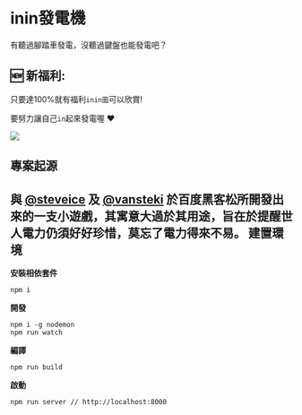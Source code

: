inin發電機 
=======

有聽過腳踏車發電，沒聽過鍵盤也能發電吧？ 

## :new: 新福利:
只要達100%就有福利`inin圖`可以欣賞!

要努力讓自己`in`起來發電喔 :heart:

![](http://i.giphy.com/l46Cm2w1aLH8rWHG8.gif)

專案起源
---
與 [@steveice](https://github.com/steveice) 及 [@vansteki](https://github.com/vansteki) 於百度黑客松所開發出來的一支小遊戲，其寓意大過於其用途，旨在於提醒世人電力仍須好好珍惜，莫忘了電力得來不易。
建置環境
---

**安裝相依套件**

```
npm i
```

**開發**

```
npm i -g nodemon
npm run watch
```

**編譯**

```
npm run build
```

**啟動**

```
npm run server // http://localhost:8000
```
